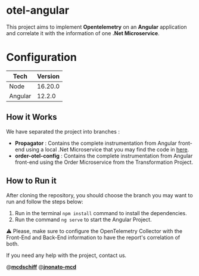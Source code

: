 # otel-angular
This project aims to implement **Opentelemetry** on an **Angular** application and correlate it with the information of one **.Net Microservice**.

# Configuration
|Tech| Version  |
|--|--|
| Node  | 16.20.0 |
| Angular  | 12.2.0 |


## How it Works

We have separated the project into branches :

-   **Propagator** : Contains the complete instrumentation from Angular front-end using a local .Net Microservice that you may find the code in [here](https://github.com/Cinschif/microservices-dotnet6). 
-   **order-otel-config** : Contains the complete instrumentation from Angular front-end using the Order Microservice from the Transformation Project. 

## How to Run it
After cloning the repository, you should choose the branch you may want to run and follow the steps below:

 1.  Run in the terminal `npm install` command to install the dependencies.
 3. Run the command `ng serve` to start the Angular Project.
 
 ⚠️ Please, make sure to configure the OpenTelemetry Collector with the Front-End and Back-End information to have the report's correlation of both.

If you need any help with the project, contact us.

@[**mcdschiff**](https://github.com/mcdschiff) @[**jnonato-mcd**](https://github.com/jnonato-mcd)
